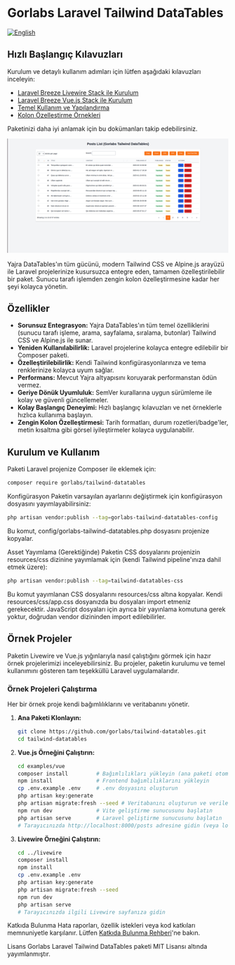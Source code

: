 # Gorlabs Laravel Tailwind DataTables

[![English](https://img.shields.io/badge/Language-English-blue.svg)](../../README.md)

## Hızlı Başlangıç Kılavuzları

Kurulum ve detaylı kullanım adımları için lütfen aşağıdaki kılavuzları inceleyin:


* [Laravel Breeze Livewire Stack ile Kurulum](kurulum-livewire.md) 
* [Laravel Breeze Vue.js Stack ile Kurulum](kurulum-vue.md) 
* [Temel Kullanım ve Yapılandırma](temel-kullanim.md)  
* [Kolon Özelleştirme Örnekleri](kolon-ozellestirme.md) 


Paketinizi daha iyi anlamak için bu dokümanları takip edebilirsiniz.

![Paket Görünümü Resmi](../../paket-durumu.png)

Yajra DataTables'ın tüm gücünü, modern Tailwind CSS ve Alpine.js arayüzü ile Laravel projelerinize kusursuzca entegre eden, tamamen özelleştirilebilir bir paket. Sunucu tarafı işlemden zengin kolon özelleştirmesine kadar her şeyi kolayca yönetin.

## Özellikler

* **Sorunsuz Entegrasyon:** Yajra DataTables'ın tüm temel özelliklerini (sunucu tarafı işleme, arama, sayfalama, sıralama, butonlar) Tailwind CSS ve Alpine.js ile sunar.
* **Yeniden Kullanılabilirlik:** Laravel projelerine kolayca entegre edilebilir bir Composer paketi.
* **Özelleştirilebilirlik:** Kendi Tailwind konfigürasyonlarınıza ve tema renklerinize kolayca uyum sağlar.
* **Performans:** Mevcut Yajra altyapısını koruyarak performanstan ödün vermez.
* **Geriye Dönük Uyumluluk:** SemVer kurallarına uygun sürümleme ile kolay ve güvenli güncellemeler.
* **Kolay Başlangıç Deneyimi:** Hızlı başlangıç kılavuzları ve net örneklerle hızlıca kullanıma başlayın.
* **Zengin Kolon Özelleştirmesi:** Tarih formatları, durum rozetleri/badge'ler, metin kısaltma gibi görsel iyileştirmeler kolayca uygulanabilir.

## Kurulum ve Kullanım

Paketi Laravel projenize Composer ile eklemek için:

```bash
composer require gorlabs/tailwind-datatables
```
  
Konfigürasyon
Paketin varsayılan ayarlarını değiştirmek için konfigürasyon dosyasını yayımlayabilirsiniz:

```bash
php artisan vendor:publish --tag=gorlabs-tailwind-datatables-config
```

Bu komut, config/gorlabs-tailwind-datatables.php dosyasını projenize kopyalar.

Asset Yayımlama (Gerektiğinde)
Paketin CSS dosyalarını projenizin resources/css dizinine yayımlamak için (kendi Tailwind pipeline'ınıza dahil etmek üzere):

```bash
php artisan vendor:publish --tag=tailwind-datatables-css
```

Bu komut yayımlanan CSS dosyalarını resources/css altına kopyalar. Kendi resources/css/app.css dosyanızda bu dosyaları import etmeniz gerekecektir. JavaScript dosyaları için ayrıca bir yayınlama komutuna gerek yoktur, doğrudan vendor dizininden import edilebilirler.


## Örnek Projeler

Paketin Livewire ve Vue.js yığınlarıyla nasıl çalıştığını görmek için hazır örnek projelerimizi inceleyebilirsiniz. Bu projeler, paketin kurulumu ve temel kullanımını gösteren tam teşekküllü Laravel uygulamalarıdır.

### Örnek Projeleri Çalıştırma

Her bir örnek proje kendi bağımlılıklarını ve veritabanını yönetir.

1.  **Ana Paketi Klonlayın:**
    ```bash
    git clone https://github.com/gorlabs/tailwind-datatables.git
    cd tailwind-datatables
    ```
2.  **Vue.js Örneğini Çalıştırın:**
    ```bash
    cd examples/vue
    composer install         # Bağımlılıkları yükleyin (ana paketi otomatik bağlar)
    npm install              # Frontend bağımlılıklarını yükleyin
    cp .env.example .env     # .env dosyasını oluşturun
    php artisan key:generate
    php artisan migrate:fresh --seed # Veritabanını oluşturun ve verileri doldurun
    npm run dev              # Vite geliştirme sunucusunu başlatın
    php artisan serve        # Laravel geliştirme sunucusunu başlatın
    # Tarayıcınızda http://localhost:8000/posts adresine gidin (veya login olun)
    ```
3.  **Livewire Örneğini Çalıştırın:**
    ```bash
    cd ../livewire
    composer install
    npm install
    cp .env.example .env
    php artisan key:generate
    php artisan migrate:fresh --seed
    npm run dev
    php artisan serve
    # Tarayıcınızda ilgili Livewire sayfanıza gidin
    ```
 
Katkıda Bulunma
Hata raporları, özellik istekleri veya kod katkıları memnuniyetle karşılanır. Lütfen [Katkıda Bulunma Rehberi](../../CONTRIBUTING.md)'ne bakın.

Lisans
Gorlabs Laravel Tailwind DataTables paketi MIT Lisansı altında yayımlanmıştır.


